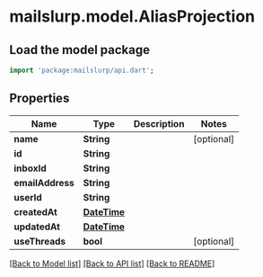 # mailslurp.model.AliasProjection

## Load the model package
```dart
import 'package:mailslurp/api.dart';
```

## Properties
Name | Type | Description | Notes
------------ | ------------- | ------------- | -------------
**name** | **String** |  | [optional] 
**id** | **String** |  | 
**inboxId** | **String** |  | 
**emailAddress** | **String** |  | 
**userId** | **String** |  | 
**createdAt** | [**DateTime**](DateTime) |  | 
**updatedAt** | [**DateTime**](DateTime) |  | 
**useThreads** | **bool** |  | [optional] 

[[Back to Model list]](../README#documentation-for-models) [[Back to API list]](../README#documentation-for-api-endpoints) [[Back to README]](../README)


